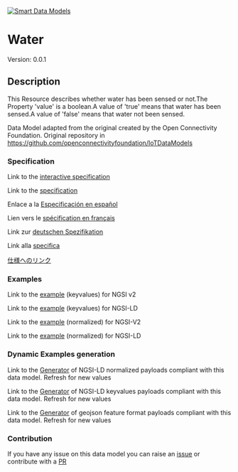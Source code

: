 [![Smart Data Models](https://smartdatamodels.org/wp-content/uploads/2022/01/SmartDataModels_logo.png "Logo")](https://smartdatamodels.org)
# Water
Version: 0.0.1

## Description 

This Resource describes whether water has been sensed or not.The Property 'value' is a boolean.A value of 'true' means that water has been sensed.A value of 'false' means that water not been sensed.

Data Model adapted from the original created by the Open Connectivity Foundation. Original repository in https://github.com/openconnectivityfoundation/IoTDataModels
### Specification

Link to the [interactive specification](https://swagger.lab.fiware.org/?url=https://smart-data-models.github.io/dataModel.OCF/Water/swagger.yaml)

Link to the [specification](https://github.com/smart-data-models/dataModel.OCF/blob/master/Water/doc/spec.md)

Enlace a la [Especificación en español](https://github.com/smart-data-models/dataModel.OCF/blob/master/Water/doc/spec_ES.md)

Lien vers le [spécification en français](https://github.com/smart-data-models/dataModel.OCF/blob/master/Water/doc/spec_FR.md)

Link zur [deutschen Spezifikation](https://github.com/smart-data-models/dataModel.OCF/blob/master/Water/doc/spec_DE.md)

Link alla [specifica](https://github.com/smart-data-models/dataModel.OCF/blob/master/Water/doc/spec_IT.md)

[仕様へのリンク](https://github.com/smart-data-models/dataModel.OCF/blob/master/Water/doc/spec_JA.md)
### Examples

Link to the [example](https://smart-data-models.github.io/dataModel.OCF/Water/examples/example.json) (keyvalues) for NGSI v2

Link to the [example](https://smart-data-models.github.io/dataModel.OCF/Water/examples/example.jsonld) (keyvalues) for NGSI-LD

Link to the [example](https://smart-data-models.github.io/dataModel.OCF/Water/examples/example-normalized.json) (normalized) for NGSI-V2

Link to the [example](https://smart-data-models.github.io/dataModel.OCF/Water/examples/example-normalized.jsonld) (normalized) for NGSI-LD
### Dynamic Examples generation

Link to the [Generator](https://smartdatamodels.org/extra/ngsi-ld_generator.php?schemaUrl=https://raw.githubusercontent.com/smart-data-models/dataModel.OCF/master/Water/schema.json&email=info@smartdatamodels.org) of NGSI-LD normalized payloads compliant with this data model. Refresh for new values

Link to the [Generator](https://smartdatamodels.org/extra/ngsi-ld_generator_keyvalues.php?schemaUrl=https://raw.githubusercontent.com/smart-data-models/dataModel.OCF/master/Water/schema.json&email=info@smartdatamodels.org) of NGSI-LD keyvalues payloads compliant with this data model. Refresh for new values

Link to the [Generator](https://smartdatamodels.org/extra/geojson_features_generator.php?schemaUrl=https://raw.githubusercontent.com/smart-data-models/dataModel.OCF/master/Water/schema.json&email=info@smartdatamodels.org) of geojson feature format payloads compliant with this data model. Refresh for new values
### Contribution

 If you have any issue on this data model you can raise an [issue](https://github.com/smart-data-models/dataModel.OCF/issues)  or contribute with a [PR](https://github.com/smart-data-models/dataModel.OCF/pulls)